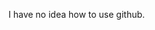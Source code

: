 I have no idea how to use github. 


<!---
PurpyThePolite/PurpyThePolite is a ✨ special ✨ repository because its `README.md` (this file) appears on your GitHub profile.
You can click the Preview link to take a look at your changes.
--->
